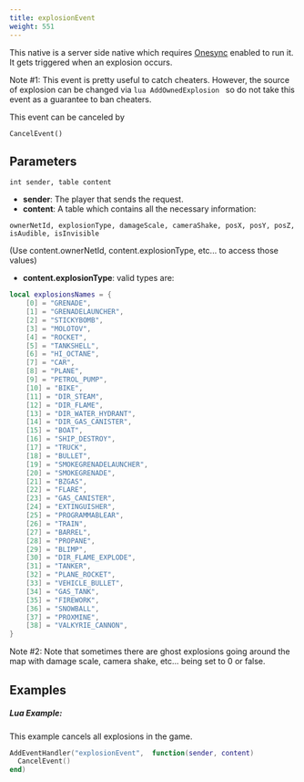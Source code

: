```yaml
---
title: explosionEvent
weight: 551
---
```


This native is a server side native which requires [Onesync](https://forum.cfx.re/t/the-onesync-eap-and-you/165931) enabled to run it. It gets triggered when an explosion occurs.

Note #1: This event is pretty useful to catch cheaters. However, the source of explosion can be changed via ```lua AddOwnedExplosion ``` so do not take this event as a guarantee to ban cheaters.

This event can be canceled by
```
CancelEvent()
```

Parameters
----------

```
int sender, table content
```

- **sender**: The player that sends the request.
- **content**: A table which contains all the necessary information:
```
ownerNetId, explosionType, damageScale, cameraShake, posX, posY, posZ, isAudible, isInvisible
```
(Use content.ownerNetId, content.explosionType, etc... to access those values)

- **content.explosionType**: valid types are:
```lua
local explosionsNames = {
	[0] = "GRENADE",
	[1] = "GRENADELAUNCHER",
	[2] = "STICKYBOMB",
	[3] = "MOLOTOV",
	[4] = "ROCKET",
	[5] = "TANKSHELL",
	[6] = "HI_OCTANE",
	[7] = "CAR",
	[8] = "PLANE",
	[9] = "PETROL_PUMP",
	[10] = "BIKE",
	[11] = "DIR_STEAM",
	[12] = "DIR_FLAME",
	[13] = "DIR_WATER_HYDRANT",
	[14] = "DIR_GAS_CANISTER",
	[15] = "BOAT",
	[16] = "SHIP_DESTROY",
	[17] = "TRUCK",
	[18] = "BULLET",
	[19] = "SMOKEGRENADELAUNCHER",
	[20] = "SMOKEGRENADE",
	[21] = "BZGAS",
	[22] = "FLARE",
	[23] = "GAS_CANISTER",
	[24] = "EXTINGUISHER",
	[25] = "PROGRAMMABLEAR",
	[26] = "TRAIN",
	[27] = "BARREL",
	[28] = "PROPANE",
	[29] = "BLIMP",
	[30] = "DIR_FLAME_EXPLODE",
	[31] = "TANKER",
	[32] = "PLANE_ROCKET",
	[33] = "VEHICLE_BULLET",
	[34] = "GAS_TANK",
	[35] = "FIREWORK",
	[36] = "SNOWBALL",
	[37] = "PROXMINE",
	[38] = "VALKYRIE_CANNON",
}
```

Note #2: Note that sometimes there are ghost explosions going around the map with damage scale, camera shake, etc... being set to 0 or false.

Examples
--------
##### Lua Example:
This example cancels all explosions in the game.
```lua
AddEventHandler("explosionEvent",  function(sender, content)
  CancelEvent()
end)
```
